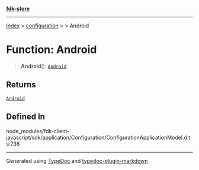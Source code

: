 [**fdk-store**](../../../README.md)
***

[Index](../../../API.md) > [configuration](../../README.md) > [<internal>](../README.md) > Android

# Function: Android

> **Android**(): [`Android`](../type-aliases/type-alias.Android.md)

## Returns

[`Android`](../type-aliases/type-alias.Android.md)

## Defined In

node\_modules/fdk-client-javascript/sdk/application/Configuration/ConfigurationApplicationModel.d.ts:736

***
Generated using [TypeDoc](https://typedoc.org/) and [typedoc-plugin-markdown](https://www.npmjs.com/package/typedoc-plugin-markdown)
